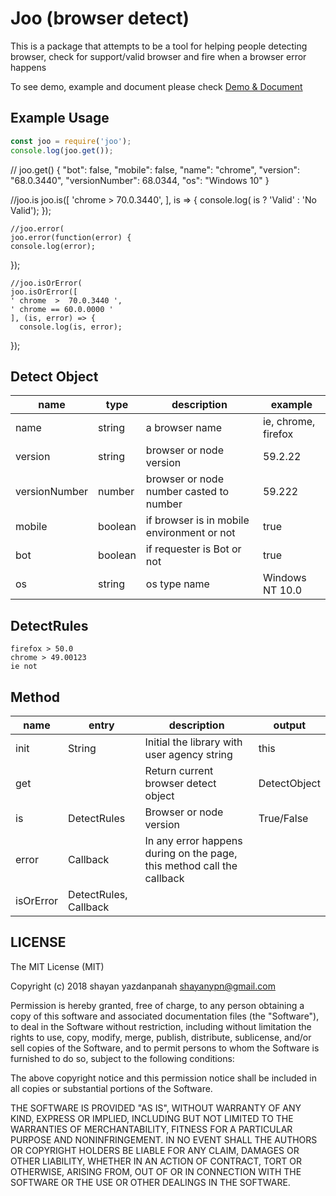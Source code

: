 


# Joo (browser detect)
This is a package that attempts to be a tool for helping people detecting browser, check for support/valid browser and fire when a browser error happens

To see demo, example and document please check [Demo & Document](https://shayanypn.github.io/joo-browser-detect/)


## Example Usage

```js
const joo = require('joo');
console.log(joo.get());
```

  // joo.get() 
    {
       "bot": false,
       "mobile": false,
       "name": "chrome",
       "version": "68.0.3440",
       "versionNumber": 68.0344,
       "os": "Windows 10"
    }
    
  //joo.is
    joo.is([
      'chrome  >  70.0.3440',
      ], is => {
      console.log( is ? 'Valid' : 'No Valid');
    });

    //joo.error(
    joo.error(function(error) {
    console.log(error);
  });
      
    //joo.isOrError(
    joo.isOrError([
    ' chrome  >  70.0.3440 ',
    ' chrome == 60.0.0000 '
    ], (is, error) => {
      console.log(is, error);
  });
    
    

## Detect Object
| name | type | description | example |
| ---- | ---- | ----------- | ------- |
| name | string | a browser name | ie, chrome, firefox |
| version | string | browser or node version | 59.2.22 |
| versionNumber | number | browser or node number casted to number | 59.222 |
| mobile | boolean | if browser is in mobile environment or not | true |
| bot| boolean | if requester is Bot or not | true |
| os | string | os type name | Windows NT 10.0 |


## DetectRules

    firefox > 50.0
    chrome > 49.00123
    ie not


## Method
| name | entry | description | output |
| ---- | ---- | ----------- | ------- |
| init | String | Initial the library with user agency string | this |
| get |  | Return current browser detect object | DetectObject |
| is| DetectRules | Browser or node version | True/False |
| error | Callback | In any error happens during on the page, this method call the callback |  |
| isOrError | DetectRules, Callback |  |  |

## LICENSE

The MIT License (MIT)

Copyright (c) 2018 shayan yazdanpanah <shayanypn@gmail.com>

Permission is hereby granted, free of charge, to any person obtaining a copy
of this software and associated documentation files (the "Software"), to deal
in the Software without restriction, including without limitation the rights
to use, copy, modify, merge, publish, distribute, sublicense, and/or sell
copies of the Software, and to permit persons to whom the Software is
furnished to do so, subject to the following conditions:

The above copyright notice and this permission notice shall be included in all
copies or substantial portions of the Software.

THE SOFTWARE IS PROVIDED "AS IS", WITHOUT WARRANTY OF ANY KIND, EXPRESS OR
IMPLIED, INCLUDING BUT NOT LIMITED TO THE WARRANTIES OF MERCHANTABILITY,
FITNESS FOR A PARTICULAR PURPOSE AND NONINFRINGEMENT. IN NO EVENT SHALL THE
AUTHORS OR COPYRIGHT HOLDERS BE LIABLE FOR ANY CLAIM, DAMAGES OR OTHER
LIABILITY, WHETHER IN AN ACTION OF CONTRACT, TORT OR OTHERWISE, ARISING FROM,
OUT OF OR IN CONNECTION WITH THE SOFTWARE OR THE USE OR OTHER DEALINGS IN THE
SOFTWARE.
